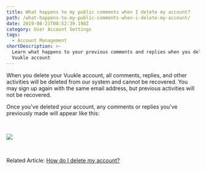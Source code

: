 ```yaml
---
title: What happens to my public comments when I delete my account?
path: /what-happens-to-my-public-comments-when-i-delete-my-account/
date: 2019-08-21T08:52:39.198Z
category: User Account Settings
tags:
  - Account Management
shortDescription: >-
  Learn what happens to your previous comments and replies when you delete your
  Vuukle account
---
```

When you delete your Vuukle account, all comments, replies, and other activities will be deleted from our system and cannot be recovered. You may sign up again with the same email address, but previous activities will not be recovered.

Once you've deleted your account, any comments or replies you've previously made will appear like this:

<br>

![](/img/deleted-account-comment.png)

<br>

Related Article: [How do I delete my account?](https://docs.vuukle.com/how-do-i-delete-my-account/)
